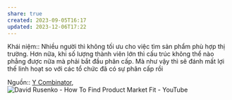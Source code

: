 ```yaml
---
share: true
created: 2023-09-05T16:17
updated: 2023-12-06T17:22
---
```

Khái niệm:: 
Nhiều người thì không tối ưu cho việc tìm sản phẩm phù hợp thị trường. Hơn nữa, khi số lượng thành viên lớn thì cấu trúc không thể nào phẳng được nữa mà phải bắt đầu phân cấp. Mà như vậy thì sẽ đánh mất lợi thế linh hoạt so với các tổ chức đã có sự phân cấp rồi

Nguồn:: [Y Combinator](../../%CE%9E%20Ngu%E1%BB%93n/Y%20Combinator.md), ![David Rusenko - How To Find Product Market Fit - YouTube](https://youtu.be/0LNQxT9LvM0?si=2B_RaGTRgSlgpB4J&t=2140)